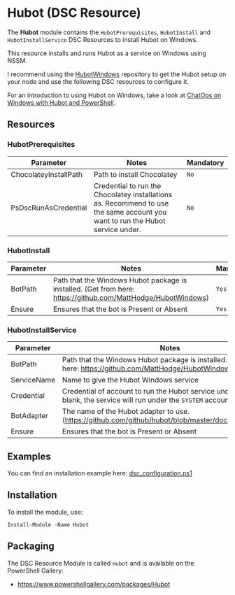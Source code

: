 # Hubot (DSC Resource)
The **Hubot** module contains the `HubotPrerequisites`, `HubotInstall` and `HubotInstallService` DSC Resources to install Hubot on Windows.

This resource installs and runs Hubot as a service on Windows using NSSM.

I recommend using the [HubotWindows](https://github.com/MattHodge/HubotWindows) repository to get the Hubot setup on your node and use the following DSC resources to configure it.

For an introduction to using Hubot on Windows, take a look at [ChatOps on Windows with Hubot and PowerShell](https://hodgkins.io/chatops-on-windows-with-hubot-and-powershell).

## Resources

### HubotPrerequisites

Parameter | Notes |  Mandatory
| --- | --- | --- |
| ChocolateyInstallPath | Path to install Chocolatey | `No` |
| PsDscRunAsCredential | Credential to run the Chocolatey installations as. Recommend to use the same account you want to run the Hubot service under. | `No` |


### HubotInstall

Parameter | Notes |  Mandatory
| --- | --- | --- |
BotPath | Path that the Windows Hubot package is installed. (Get from here: https://github.com/MattHodge/HubotWindows) | `Yes`
Ensure | Ensures that the bot is Present or Absent | `Yes`

### HubotInstallService

Parameter | Notes |  Mandatory
| --- | --- | --- |
BotPath | Path that the Windows Hubot package is installed. (Get from here: https://github.com/MattHodge/HubotWindows) | `Yes`
ServiceName | Name to give the Hubot Windows service | `Yes`
Credential | Credential of account to run the Hubot service under. If left blank, the service will run under the `SYSTEM` account. | `No`
BotAdapter | The name of the Hubot adapter to use. (https://github.com/github/hubot/blob/master/docs/adapters.md) | `Yes`
Ensure | Ensures that the bot is Present or Absent | `Yes`

## Examples

You can find an installation example here: [dsc_configuration.ps1](Examples/dsc_configuration.ps1)

## Installation

To install the module, use:

`Install-Module -Name Hubot`

## Packaging

The DSC Resource Module is called `Hubot` and is available on the PowerShell Gallery:
* https://www.powershellgallery.com/packages/Hubot
